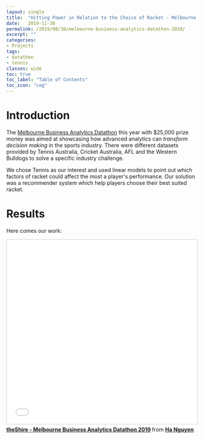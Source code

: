 ```yaml
---
layout: single
title:  "Hitting Power in Relation to the Choice of Racket - Melbourne Business Analytics Datathon 2019"
date:   2019-11-30
permalink: /2019/08/30/melbourne-business-analytics-datathon-2019/
excerpt: ""
categories: 
- Projects
tags:
- datathon
- tennis
classes: wide
toc: true
toc_label: "Table of Contents"
toc_icon: "cog"
---
```



# Introduction

The [Melbourne Business Analytics Datathon](http://datathon.melbourneanalytics.com/) this year with $25,000 prize money was aimed at showcasing how advanced analytics can *transform decision making* in the sports industry. There were different datasets provided by Tennis Australia, Cricket Australia, AFL and the Western Bulldogs to solve a specific industry challenge.

We chose Tennis as our interest and used linear models to point out which factors of racket could affect the most a player's performance. Our solution was a recommender system which help players choose their best suited racket.


# Results

Here comes our work:

<iframe src="//www.slideshare.net/slideshow/embed_code/key/9p7KD3g4fAzpnU" width="595" height="485" frameborder="0" marginwidth="0" marginheight="0" scrolling="no" style="border:1px solid #CCC; border-width:1px; margin-bottom:5px; max-width: 100%;" allowfullscreen> </iframe> <div style="margin-bottom:5px"> <strong> <a href="//www.slideshare.net/TrungHNguyn1/theshire-melbourne-business-analytics-datathon-2019" title="theShire - Melbourne Business Analytics Datathon 2019" target="_blank">theShire - Melbourne Business Analytics Datathon 2019</a> </strong> from <strong><a href="https://www.slideshare.net/TrungHNguyn1" target="_blank">Ha Nguyen</a></strong> </div>




